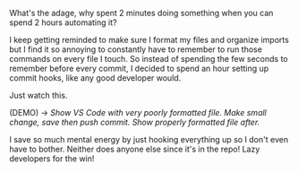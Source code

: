 What's the adage, why spent 2 minutes doing something when you can spend 2 hours automating it?

I keep getting reminded to make sure I format my files and organize imports but I find it so annoying to constantly have to remember to run those commands on every file I touch. So instead of spending the few seconds to remember before every commit, I decided to spend an hour setting up commit hooks, like any good developer would.

Just watch this. 

(DEMO) -> _Show VS Code with very poorly formatted file. Make small change, save then push commit. Show properly formatted file after._

I save so much mental energy by just hooking everything up so I don't even have to bother. Neither does anyone else since it's in the repo! Lazy developers for the win!
